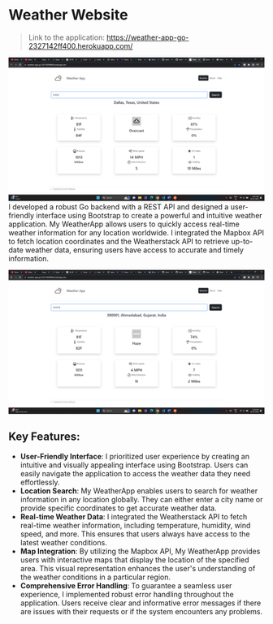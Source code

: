 # Weather Website
> Link to the application: https://weather-app-go-2327142ff400.herokuapp.com/<br>

![Screenshot of main page](https://github.com/Jainish021/images/blob/main/weather-app-1.png)
<br>
I developed a robust Go backend with a REST API and designed a user-friendly interface using Bootstrap to create a powerful and intuitive weather application. My WeatherApp allows users to quickly access real-time weather information for any location worldwide. I integrated the Mapbox API to fetch location coordinates and the Weatherstack API to retrieve up-to-date weather data, ensuring users have access to accurate and timely information.<br>

![Screenshot of main page](https://github.com/Jainish021/images/blob/main/weather-app-2.png)

## Key Features:<br>
- **User-Friendly Interface**: I prioritized user experience by creating an intuitive and visually appealing interface using Bootstrap. Users can easily navigate the application to access the weather data they need effortlessly.<br>
- **Location Search**: My WeatherApp enables users to search for weather information in any location globally. They can either enter a city name or provide specific coordinates to get accurate weather data.<br>
- **Real-time Weather Data**: I integrated the Weatherstack API to fetch real-time weather information, including temperature, humidity, wind speed, and more. This ensures that users always have access to the latest weather conditions.<br>
- **Map Integration**: By utilizing the Mapbox API, My WeatherApp provides users with interactive maps that display the location of the specified area. This visual representation enhances the user's understanding of the weather conditions in a particular region.<br>
- **Comprehensive Error Handling**: To guarantee a seamless user experience, I implemented robust error handling throughout the application. Users receive clear and informative error messages if there are issues with their requests or if the system encounters any problems.<br>
